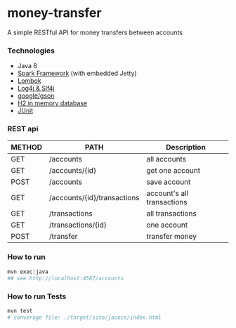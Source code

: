 # money-transfer
A simple RESTful API for money transfers between accounts

### Technologies
- Java 8
- [Spark Framework](http://sparkjava.com) (with embedded Jetty)
- [Lombok](https://projectlombok.org)
- [Log4j & Slf4j](https://www.slf4j.org/)
- [google/gson](https://github.com/google/gson)
- [H2 in memory database](https://www.h2database.com)
- [JUnit](https://junit.org/)

### REST api
| METHOD | PATH | Description | 
| -----------| ------ | ------ |
| GET | /accounts | all accounts | | |
| GET | /accounts/{id} | get one account ||| 
| POST | /accounts | save account |||
| GET | /accounts/{id}/transactions |	account's all transactions |||
| GET | /transactions | all transactions |||
| GET | /transactions/{id} | one account |||
| POST | /transfer | transfer money |||

### How to run
```sh
mvn exec:java
## see http://localhost:4567/accounts
```

### How to run Tests
```sh
mvn test
# converage file: ./target/site/jacoco/index.html
``` 
